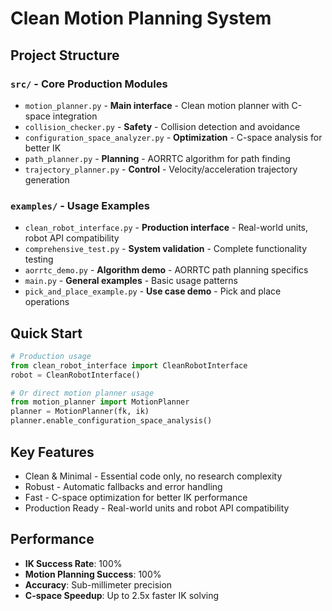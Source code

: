 # Clean Motion Planning System

## Project Structure

### `src/` - Core Production Modules
- `motion_planner.py` - **Main interface** - Clean motion planner with C-space integration
- `collision_checker.py` - **Safety** - Collision detection and avoidance
- `configuration_space_analyzer.py` - **Optimization** - C-space analysis for better IK
- `path_planner.py` - **Planning** - AORRTC algorithm for path finding
- `trajectory_planner.py` - **Control** - Velocity/acceleration trajectory generation

### `examples/` - Usage Examples
- `clean_robot_interface.py` - **Production interface** - Real-world units, robot API compatibility
- `comprehensive_test.py` - **System validation** - Complete functionality testing
- `aorrtc_demo.py` - **Algorithm demo** - AORRTC path planning specifics
- `main.py` - **General examples** - Basic usage patterns
- `pick_and_place_example.py` - **Use case demo** - Pick and place operations

## Quick Start

```python
# Production usage
from clean_robot_interface import CleanRobotInterface
robot = CleanRobotInterface()

# Or direct motion planner usage
from motion_planner import MotionPlanner
planner = MotionPlanner(fk, ik)
planner.enable_configuration_space_analysis()
```

## Key Features

- Clean & Minimal - Essential code only, no research complexity
- Robust - Automatic fallbacks and error handling
- Fast - C-space optimization for better IK performance
- Production Ready - Real-world units and robot API compatibility

## Performance

- **IK Success Rate**: 100%
- **Motion Planning Success**: 100% 
- **Accuracy**: Sub-millimeter precision
- **C-space Speedup**: Up to 2.5x faster IK solving